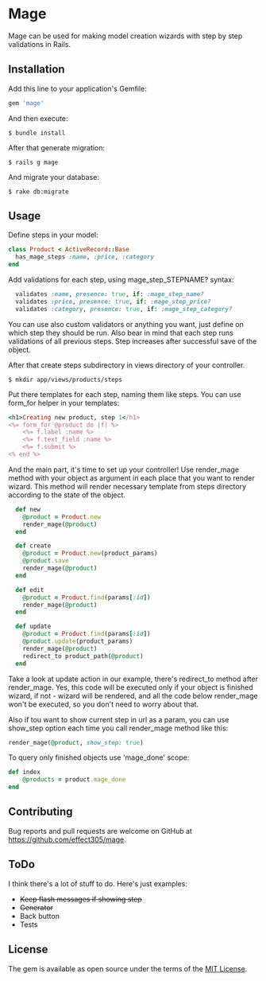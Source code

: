# Mage

Mage can be used for making model creation wizards with step by step validations in Rails.

## Installation

Add this line to your application's Gemfile:

```ruby
gem 'mage'
```

And then execute:

    $ bundle install

After that generate migration:

    $ rails g mage

And migrate your database:

    $ rake db:migrate

## Usage

Define steps in your model:

```ruby
class Product < ActiveRecord::Base
  has_mage_steps :name, :price, :category
end
```

Add validations for each step, using mage_step_STEPNAME? syntax:

```ruby
  validates :name, presence: true, if: :mage_step_name?
  validates :price, presence: true, if: :mage_step_price?
  validates :category, presence: true, if: :mage_step_category?
```

You can use also custom validators or anything you want, just define on which step they should be run.
Also bear in mind that each step runs validations of all previous steps. Step increases after
successful save of the object.

After that create steps subdirectory in views directory of your controller.

    $ mkdir app/views/products/steps

Put there templates for each step, naming them like steps. You can use form_for helper in your templates:

```ruby
<h1>Creating new product, step 1</h1>
<%= form_for @product do |f| %>
    <%= f.label :name %>
    <%= f.text_field :name %>
    <%= f.submit %>
<% end %>
```

And the main part, it's time to set up your controller! Use render_mage method with your object as argument
in each place that you want to render wizard. This method will render necessary template from steps directory
according to the state of the object.

```ruby
  def new
    @product = Product.new
    render_mage(@product)
  end

  def create
    @product = Product.new(product_params)
    @product.save
    render_mage(@product)
  end

  def edit
    @product = Product.find(params[:id])
    render_mage(@product)
  end

  def update
    @product = Product.find(params[:id])
    @product.update(product_params)
    render_mage(@product)
    redirect_to product_path(@product)
  end
```

Take a look at update action in our example, there's redirect_to method after render_mage. Yes, this code
will be executed only if your object is finished wizard, if not - wizard will be rendered, and all the code
below render_mage won't be executed, so you don't need to worry about that.

Also if tou want to show current step in url as a param, you can use show_step option each time you call
render_mage method like this:

```ruby
render_mage(@product, show_step: true)
```

To query only finished objects use 'mage_done' scope:

```ruby
def index
    @products = product.mage_done
end
```

## Contributing

Bug reports and pull requests are welcome on GitHub at https://github.com/effect305/mage.

## ToDo

I think there's a lot of stuff to do. Here's just examples:
* ~~Keep flash messages if showing step~~
* ~~Generator~~
* Back button
* Tests

## License

The gem is available as open source under the terms of the [MIT License](http://opensource.org/licenses/MIT).

